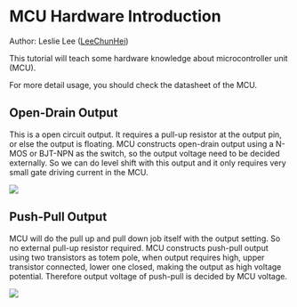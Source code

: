 # MCU Hardware Introduction

Author: Leslie Lee ([LeeChunHei](https://github.com/LeeChunHei))

This tutorial will teach some hardware knowledge about microcontroller unit (MCU).

For more detail usage, you should check the datasheet of the MCU.

## Open-Drain Output

This is a open circuit output. It requires a pull-up resistor at the output pin, or else the output is floating. MCU constructs open-drain output using a N-MOS or BJT-NPN as the switch, so the output voltage need to be decided externally. So we can do level shift with this output and it only requires very small gate driving current in the MCU.

![](https://github.com/hkust-smartcar/tutorials/raw/master/hardware/img/open_drain.jpg)

## Push-Pull Output

MCU will do the pull up and pull down job itself with the output setting. So no external pull-up resistor required. MCU constructs push-pull output using two transistors as totem pole, when output requires high, upper transistor connected, lower one closed, making the output as high voltage potential. Therefore output voltage of push-pull is decided by MCU voltage.

![](https://github.com/hkust-smartcar/tutorials/raw/master/hardware/img/push_pull.jpg)



